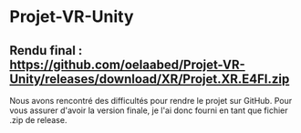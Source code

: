 # Projet-VR-Unity
## Rendu final : https://github.com/oelaabed/Projet-VR-Unity/releases/download/XR/Projet.XR.E4FI.zip

Nous avons rencontré des difficultés pour rendre le projet sur GitHub. Pour vous assurer d'avoir la version finale, je l'ai donc fourni en tant que fichier .zip de release.
